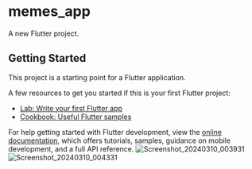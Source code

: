 # memes_app

A new Flutter project.

## Getting Started

This project is a starting point for a Flutter application.

A few resources to get you started if this is your first Flutter project:

- [Lab: Write your first Flutter app](https://docs.flutter.dev/get-started/codelab)
- [Cookbook: Useful Flutter samples](https://docs.flutter.dev/cookbook)

For help getting started with Flutter development, view the
[online documentation](https://docs.flutter.dev/), which offers tutorials,
samples, guidance on mobile development, and a full API reference.
![Screenshot_20240310_003931](https://github.com/Abhi805153/memes_app/assets/113934072/d937a24f-86a1-4aff-84e2-654064194d1a)
![Screenshot_20240310_004331](https://github.com/Abhi805153/memes_app/assets/113934072/6a40451a-f60d-4a97-801c-2ba9879c1786)
